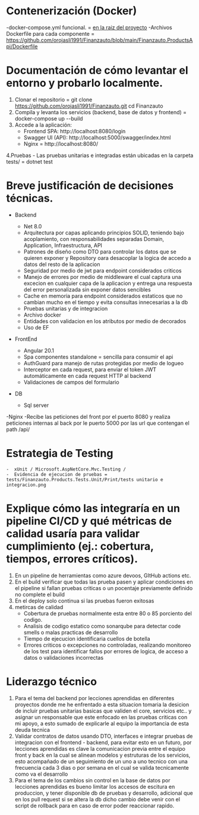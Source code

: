 # Contenerización (Docker)
-docker-compose.yml funcional. = [en la raiz del proyecto](https://github.com/orojasli1991/Finanzauto/blob/main/docker-compose.yml)
-Archivos Dockerfile para cada componente = https://github.com/orojasli1991/Finanzauto/blob/main/Finanzauto.ProductsApi/Dockerfile
# Documentación de cómo levantar el entorno y probarlo localmente.
  1. Clonar el repositorio = git clone https://github.com/orojasli1991/Finanzauto.git cd Finanzauto
  2. Compila y levanta los servicios (backend, base de datos y frontend) = docker-compose up --build
  3. Accede a la aplicación:
     - Frontend SPA: http://localhost:8080/login
     - Swagger UI (API): http://localhost:5000/swagger/index.html
     - Nginx = http://localhost:8080/
       
  4.Pruebas
     - Las pruebas unitarias e integradas están ubicadas en la carpeta tests/ = dotnet test
     
# Breve justificación de decisiones técnicas.
  - Backend
    - Net 8.0
    - Arquitectura por capas aplicando principios SOLID, teniendo bajo acoplamiento, con responsabilidades separadas Domain, Application, Infraestructura, API
    - Patrones de diseño como DTO para controlar los datos que se quieren exponer y Repository oara desacoplar la logica de accedo a datos del resto de la aplicacion
    - Seguridad por medio de jwt para endpoint considerados criticos
    - Manejo de errores por medio de middleware el cual captura una excecion en cualquier capa de la aplicacion y entrega una respuesta del error personalizada sin exponer datos sencibles
    - Cache en memoria para endpoint considerados estaticos que no cambian mucho en el tiempo y evita consultas innecesarias a la db
    - Pruebas unitarias y de integracion
    - Archivo docker
    - Entidades con validacion en los atributos por medio de decorados
    - Uso de EF
      
  - FrontEnd
    - Angular 20.1
    - Spa componentes standalone = sencilla para consumir el api
    - AuthGuard para manejo de rutas protegidas por medio de logueo
    - Interceptor en cada request, para enviar el token JWT automáticamente en cada request HTTP al backend
    - Validaciones de campos del formulario
  
  - DB
    - Sql server
   
  -Nginx
    -Recibe las peticiones del front por el puerto 8080 y realiza peticiones internas al back por le puerto 5000 por las url que contengan el path /api/
      
# Estrategia de Testing
    -  xUnit / Microsoft.AspNetCore.Mvc.Testing / 
    -  Evidencia de ejecucion de pruebas = tests/Finanzauto.Products.Tests.Unit/Print/tests unitario e integracion.png
    
# Explique cómo las integraría en un pipeline CI/CD y qué métricas de calidad usaría para validar cumplimiento (ej.: cobertura, tiempos, errores críticos).
  1. En un pipeline de herramientas como azure devoos, GItHub actions etc.
  2. En el build verificar que todas las prueba pasen y aplicar condiciones en el pipeline si fallan pruebas criticas o un pocentaje previamente definido no complete el build
  3. En el deploy solo continua si las pruebas fueron exitosas
  4. metircas de calidad
     - Cobertura de pruebas normalmente esta entre 80 o 85 porciento del codigo.
     - Analisis de codigo estatico como sonarqube para detectar code smells o malas practicas de desarrollo
     - Tiempo de ejecucion identificaria cuellos de botella
     - Errores criticos o excepciones no controladas, realizando monitoreo de los test para identificar fallos por errores de logica, de acceso a datos o validaciones incorrectas

# Liderazgo técnico
  1. Para el tema del backend por lecciones aprendidas en diferentes proyectos donde me he enfrentado a esta situacion tomaria la desicion de incluir pruebas unitarias basicas que validen
      el core, servicios etc.. y asignar un responsable que este enfocado en las pruebas criticas con mi apoyo, a esto sumado de explicarle al equipo la importancia de esta deuda tecnica
  2. Validar contratos de datos usando DTO, interfaces e integrar pruebas de integracion con el frontend - backend, para evitar esto en un futuro, por lecciones aprendidas es clave la comunicacion previa entre el equipo
      front y back en la cual se alinean modelos y estruturas de los servicios, esto acompañado de un seguimiento de un uno a uno tecnico con una frecuencia cada 3 dias o por semana en el cual se
     valida tecnicamente como va el desarrollo
  3. Para el tema de los cambios sin control en la base de datos por lecciones aprendidas es bueno limitar los accesos de escitura en produccion, y tener disponible db de pruebas y desarrollo, adicional
     que en los pull request si se altera la db dicho cambio debe venir con el script de rollback para en caso de error poder reaccionar rapido.
   
      
       
